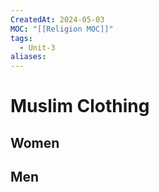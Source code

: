 ```yaml
---
CreatedAt: 2024-05-03
MOC: "[[Religion MOC]]"
tags:
  - Unit-3
aliases:
---
```

# Muslim Clothing

## Women


## Men

